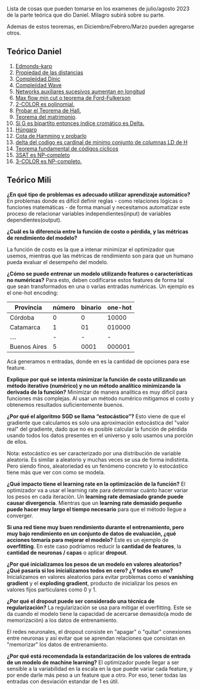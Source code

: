 Lista de cosas que pueden tomarse en los examenes de julio/agosto 2023 de la parte teórica que dio Daniel. Milagro subirá sobre su parte.

Ademas de estos teoremas, en Diciembre/Febrero/Marzo pueden agregarse otros.

## Teórico Daniel
1. [Edmonds-karp](./Demostraciones/comp-ek.md)
2. [Propiedad de las distancias](./Demostraciones/Propiedad-de-las-distancias.md)
3. [Complejidad Dinic](./Demostraciones/complejidad-de-dinic.md)
4.  [Complejidad Wave](./Demostraciones/comp-wave.md)
5. [Networks auxiliares sucesivos aumentan en longitud](./Demostraciones/Networks-auxiliares-aumentan.md)
6.  [Max flow min cut o teorema de Ford-Fulkerson](./Demostraciones/max-flow-min-cut.md)
7. [2-COLOR es polinomial.](./Demostraciones/2color-polinomial.md)
8. [Probar el Teorema de Hall.](./Demostraciones/teorema-hall.md)
9. [Teorema del matrimonio](./Demostraciones/teorema-matrimonio.md).
10. [Si G es bipartito entonces índice cromático es Delta.](./Demostraciones/teorema-indice-cromatico.md)
11. [Húngaro](./Demostraciones/comp-hungaro.md)
12. [Cota de Hamming y probarlo](./Demostraciones/cota-hamming.md)
13. [delta del codigo es cardinal de minimo conjunto de columnas LD de H](./Demostraciones/delta-columnas-h.md)
14. [Teorema fundamental de códigos cíclicos](./Demostraciones/teorema-ciclicos.md)
15. [3SAT es NP-completo](./Demostraciones/3SAT-np-completo.md)
16. [3-COLOR es NP-completo.](./Demostraciones/3color-np-completo.md)

## Teórico Mili

**¿En qué tipo de problemas es adecuado utilizar aprendizaje automático?**
En problemas donde es difícil definir reglas - como relaciones lógicas o funciones matemáticas - de forma manual y necesitamos automatizar este proceso de relacionar variables independientes(input) de variables dependientes(output).

**¿Cuál es la diferencia entre la función de costo o pérdida, y las métricas de rendimiento del modelo?**

La función de costo es la que a intenar minimizar el optimizador que usemos, mientras que las métricas de rendimiento son para que un humano pueda evaluar el desempeño del modelo.

**¿Cómo se puede entrenar un modelo utilizando features o características no numéricas?**
Para esto, deben codificarse estos features de forma tal que sean transformados en una o varias entradas numéricas. Un ejemplo es el one-hot encoding:

| Provincia    | número | binario | one-hot |
| ------------ | ------ | ------- | ------- |
| Córdoba      | 0      | 0       | 10000   |
| Catamarca    | 1      | 01      | 010000  |
| ....         | -      | -       | -       |
| Buenos Aires | 5      | 0001    | 000001  |

Acá generamos n entradas, donde en es la cantidad de opciones para ese feature.

**Explique por qué se intenta minimizar la función de costo utilizando un método iterativo (numérico) y no un método analítico minimizando la derivada de la función?**
Minimizar de manera analítica es muy dificil para funciones más complejas. Al usar un método numérico mitigamos el costo y obtenemos resultados suficientemente buenos.

**¿Por qué el algoritmo SGD se llama “estocástico”?**
Esto viene de que el gradiente que calculamos es solo una aproximación estocástica del "valor real" del gradiente, dado que no es posible calcular la función de pérdida usando todos los datos presentes en el universo y solo usamos una porción de ellos.

Nota: estocástico es ser caracterizado por una distribución de variable aleatoria. Es similar a aleatorio y muchas veces se usa de forma indistinta. Pero siendo finos, aleatoriedad es un fenómeno concreto y lo estocástico tiene más que ver con como se modela.

**¿Qué impacto tiene el learning rate en la optimización de la función?**
El optimizador va a usar el learning rate para determinar cuánto hacer variar los pesos en cada iteración. Un **learning rate demasiado grande puede causar divergencia**. Mientras que un **learning rate demasido pequeño puede hacer muy largo el tiempo necesario** para que el método llegue a converger.

**Si una red tiene muy buen rendimiento durante el entrenamiento, pero muy bajo rendimiento en un conjunto de datos de evaluación, ¿qué acciones tomaría para mejorar el modelo?**
Este es un ejemplo de **overfitting**. En este caso podríamos reducir la **cantidad de features**, la **cantidad de neuronas / capas** o aplicar **dropout**.

**¿Por qué inicializamos los pesos de un modelo en valores aleatorios? ¿Qué pasaría si los inicializamos todos en cero? ¿Y todos en uno?**
Inicializamos en valores aleatorios para evitar problemas como el **vanishing gradient** y el **exploding gradient**, producto de inicializar los pesos en valores fijos particulares como 0 y 1.

**¿Por qué el dropout puede ser considerado una técnica de regularización?**
La regularización se usa para mitigar el overfitting. Este se da cuando el modelo tiene la capacidad de acercarse demasido(a modo de memorización) a los datos de entrenamiento.

El redes neuronales, el dropout consiste en "apagar" o "quitar" conexiones entre neuronas y así evitar que se aprendan relaciones que consistan en "memorizar" los datos de entrenamiento.

**¿Por qué está recomendada la estandarización de los valores de entrada de un modelo de machine learning?**
El optimizador puede llegar a ser sensible a la variabilidad en la escala en la que puede variar cada feature, y por ende darle más peso a un feature que a otro. Por eso, tener todas las entradas con desviación estandar de 1 es útil.